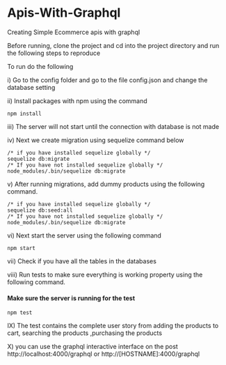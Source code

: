 # Apis-With-Graphql
Creating Simple Ecommerce apis with graphql

Before running, clone the project and cd into the project directory and run the following steps to reproduce

To run do the following

i) Go to the config folder and go to the file config.json and change the database setting

ii) Install packages with npm using the command
```
npm install
```

iii) The server will not start until the connection with database is not made

iv) Next we create migration using sequelize command below

```
/* if you have installed sequelize globally */
sequelize db:migrate
/* If you have not installed sequelize globally */
node_modules/.bin/sequelize db:migrate
```

v) After running migrations, add dummy products using the following command.
```
/* if you have installed sequelize globally */
sequelize db:seed:all 
/* If you have not installed sequelize globally */
node_modules/.bin/sequelize db:migrate
```

vi) Next start the server using the following command
```
npm start
```

vii) Check if you have all the tables in the databases 

viii) Run tests to make sure everything is working property using the following command. 
#### Make sure the server is running for the test

```
npm test
```

IX) The test contains the complete user story from adding the products to cart, searching the products ,purchasing the products

X) you can use the graphql interactive interface on the post http://localhost:4000/graphql or http://[HOSTNAME]:4000/graphql


